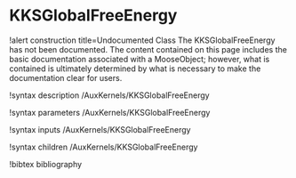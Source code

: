 <!-- MOOSE Documentation Stub: Remove this when content is added. -->

# KKSGlobalFreeEnergy

!alert construction title=Undocumented Class
The KKSGlobalFreeEnergy has not been documented. The content contained on this page
includes the basic documentation associated with a MooseObject; however, what is contained is
ultimately determined by what is necessary to make the documentation clear for users.

!syntax description /AuxKernels/KKSGlobalFreeEnergy

!syntax parameters /AuxKernels/KKSGlobalFreeEnergy

!syntax inputs /AuxKernels/KKSGlobalFreeEnergy

!syntax children /AuxKernels/KKSGlobalFreeEnergy

!bibtex bibliography
